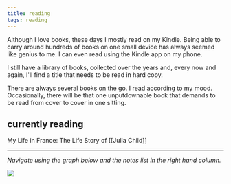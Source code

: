 ```yaml
---
title: reading
tags: reading
---
```


Although I love books, these days I mostly read on my Kindle. Being able to carry around hundreds of books on one small device has always seemed like genius to me. I can even read using the Kindle app on my phone.

I still have a library of books, collected over the years and, every now and again, I'll find a title that needs to be read in hard copy. 

There are always several books on the go. I read according to my mood. Occasionally, there will be that one unputdownable book that demands to be read from cover to cover in one sitting.

## currently reading

My Life in France: The Life Story of [[Julia Child]]

---

*Navigate using the graph below and the notes list in the right hand column.*

![](https://source.unsplash.com/zAJcnffG8xw/1900x1200)